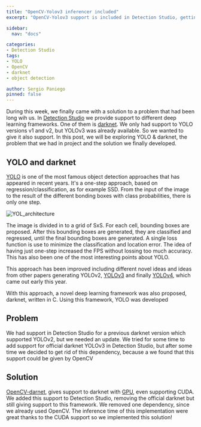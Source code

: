 ```yaml
---
title: "OpenCV-Yolov3 inferencer included"
excerpt: "OpenCV-Yolov3 support is included in Detection Studio, getting rid of darknet framework dependency."

sidebar:
  nav: "docs"

categories:
- Detection Studio
tags:
- YOLO
- OpenCV
- darknet
- object detection

author: Sergio Paniego
pinned: false
---
```


During this week, we finally came with a solution to a problem that had been long wih us. In [Detection Studio](https://github.com/JdeRobot/DetectionStudio)
we provide support to different deep learning frameworks. One of them is [darknet](https://pjreddie.com/darknet/). We only had support to YOLO versions v1 and v2, but YOLOv3 
was already available. So we wanted to give it also support. In this post, we will be exploring YOLO & darknet, the problem that we had in project
and the solution we finally developed.

## YOLO and darknet

[YOLO](https://arxiv.org/abs/1506.02640) is one of the most famous object detection approaches that has appeared in recent years. It's a one-step approach, 
based on regression/classification, as for example SSD. From the input of the image to the result of the different bonding boxes with class probabilities, there is only one step. 


![YOL_architecture](https://miro.medium.com/max/1148/1*15uBgdR3_rNZzx665Leang.jpeg)

The image is divided in to a grid of SxS. For each cell, bounding boxes are proposed. After this bounding boxes are generated, 
they are classified and regressed, until the final bounding boxes are generated. A single loss function is use to minimize the
classification and location error. The idea of having just one-step increased the FPS without lossing too much accuracy. This has also
been one of the most interesting points about YOLO.

This approach has been improved including different novel ideas and ideas from other papers generating YOLOv2, [YOLOv3](https://pjreddie.com/media/files/papers/YOLOv3.pdf)
 and finally [YOLOv4](https://arxiv.org/abs/2004.10934), which came out early this year.
 
 With this approach, a novel deep learning framework was also proposed, darknet, written in C. Using this framework, YOLO was developed


## Problem

We had support in Detection Studio for a previous darknet version which supported YOLOv2, but we needed an update.
We tried for some time to add support for official darknet YOLOv3 in Detection Studio, but after some time we decided to get rid of 
this dependency, because a we found that this support could be given by OpenCV

## Solution

[OpenCV-darnet](https://www.pyimagesearch.com/2020/02/03/how-to-use-opencvs-dnn-module-with-nvidia-gpus-cuda-and-cudnn/), gives support to darknet 
with [GPU](https://www.pyimagesearch.com/2020/02/03/how-to-use-opencvs-dnn-module-with-nvidia-gpus-cuda-and-cudnn/), even supporting CUDA. We added this support to 
Detection Studio, removing the official darknet but still giving support to this framework. We removed one dependency, since we already used OpenCV. The inference
time of this implementation were great thanks to the CUDA support so we implemented this solution!